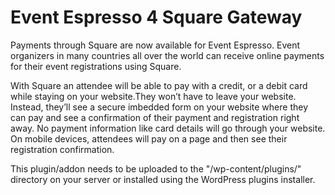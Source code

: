 Event Espresso 4 Square Gateway
=========

Payments through Square are now available for Event Espresso. Event organizers in many countries all over the world can receive online payments for their event registrations using Square.

With Square an attendee will be able to pay with a credit, or a debit card while staying on your website.They won’t have to leave your website. Instead, they’ll see a secure imbedded form on your website where they can pay and see a confirmation of their payment and registration right away. No payment information like card details will go through your website. On mobile devices, attendees will pay on a page and then see their registration confirmation.

This plugin/addon needs to be uploaded to the "/wp-content/plugins/" directory on your server or installed using the WordPress plugins installer.

